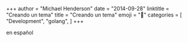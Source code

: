 +++
author = "Michael Henderson"
date = "2014-09-28"
linktitle = "Creando un tema"
title = "Creando un tema"
emoji = "📍"
categories = [
    "Development",
    "golang",
]
+++

en español

